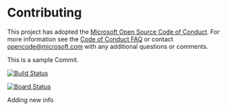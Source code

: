 # Contributing

This project has adopted the [Microsoft Open Source Code of Conduct](https://opensource.microsoft.com/codeofconduct/). For more information see the [Code of Conduct FAQ](https://opensource.microsoft.com/codeofconduct/faq/) or contact [opencode@microsoft.com](mailto:opencode@microsoft.com) with any additional questions or comments.

This is a sample Commit. 

[![Build Status](https://dev.azure.com/PacktLearnAzureDevOps/Parts%20Unlimited%20E2E%20-%20GitHub%20Integration/_apis/build/status/amalik99.PartsUnlimitedE2E?branchName=master)](https://dev.azure.com/PacktLearnAzureDevOps/Parts%20Unlimited%20E2E%20-%20GitHub%20Integration/_build/latest?definitionId=8&branchName=master)

[![Board Status](https://dev.azure.com/PacktLearnAzureDevOps/8fe21744-2fef-4e97-9a3d-2665c5131eaf/d2e39666-a747-4186-a2d3-7147a65b26c1/_apis/work/boardbadge/94143b58-9920-4d10-91b9-d4091b5a086b?columnOptions=1)](https://dev.azure.com/PacktLearnAzureDevOps/8fe21744-2fef-4e97-9a3d-2665c5131eaf/_boards/board/t/d2e39666-a747-4186-a2d3-7147a65b26c1/Microsoft.RequirementCategory/)

Adding new info
